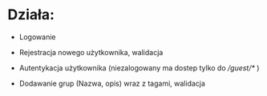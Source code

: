 # Działa:

* Logowanie

* Rejestracja nowego użytkownika, walidacja

* Autentykacja użytkownika (niezalogowany ma dostep tylko do _/guest/*_ )

* Dodawanie grup (Nazwa, opis) wraz z tagami, walidacja

